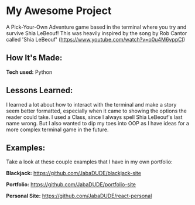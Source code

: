 # My Awesome Project
A Pick-Your-Own Adventure game based in the terminal where you try and survive Shia LeBeouf! This was heavily inspired by the song by Rob Cantor called 'Shia LeBeouf' (https://www.youtube.com/watch?v=o0u4M6vppCI)


## How It's Made:

**Tech used:** Python

## Lessons Learned:

I learned a lot about how to interact with the terminal and make a story seem better formatted, especially when it came to showing the options the reader could take. I used a Class, since I always spell Shia LeBeouf's last name wrong. But I also wanted to dip my toes into OOP as I have ideas for a more complex terminal game in the future.

## Examples:
Take a look at these couple examples that I have in my own portfolio:

**Blackjack:** https://github.com/JabaDUDE/blackjack-site

**Portfolio:** https://github.com/JabaDUDE/portfolio-site

**Personal Site:** https://github.com/JabaDUDE/react-personal